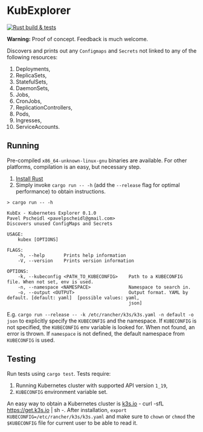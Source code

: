 # KubExplorer
[![Rust build & tests](https://github.com/Pscheidl/kubexplorer/actions/workflows/rust.yml/badge.svg)](https://github.com/Pscheidl/kubexplorer/actions/workflows/rust.yml)

**Warning:** Proof of concept. Feedback is much welcome.

Discovers and prints out any `Configmaps` and `Secrets` not linked to any of the following resources:
1. Deployments,
2. ReplicaSets,
3. StatefulSets,
4. DaemonSets,
5. Jobs,
6. CronJobs,
7. ReplicationControllers,
8. Pods,
9. Ingresses,
10. ServiceAccounts.

## Running
Pre-compiled `x86_64-unknown-linux-gnu` binaries are available. For other platforms, compilation is an easy, but necessary step.

1. [Install Rust](https://www.rust-lang.org/learn/get-started)
1. Simply invoke `cargo run -- -h` (add the `--release` flag for optimal performance) to obtain instructions.

`> cargo run -- -h`

```shell
KubEx - Kubernetes Explorer 0.1.0
Pavel Pscheidl <pavelpscheidl@gmail.com>
Discovers unused ConfigMaps and Secrets

USAGE:
    kubex [OPTIONS]

FLAGS:
    -h, --help       Prints help information
    -V, --version    Prints version information

OPTIONS:
    -k, --kubeconfig <PATH_TO_KUBECONFIG>    Path to a KUBECONFIG file. When not set, env is used.
    -n, --namespace <NAMESPACE>              Namespace to search in.
    -o, --output <OUTPUT>                    Output format. YAML by default. [default: yaml]  [possible values: yaml,
                                             json]
```

E.g. `cargo run --release -- -k /etc/rancher/k3s/k3s.yaml -n default -o json` to explicitly specify the `KUBECONFIG` and the namespace.
If `KUBECONFIG` is not specified, the `KUBECONFIG` env variable is looked for. When not found, an error is thrown.
If `namespace` is not defined, the default namespace from `KUBECONFIG` is used.

## Testing

Run tests using `cargo test`. Tests require:

1. Running Kubernetes cluster with supported API version `1_19`,
1. `KUBECONFIG` environment variable set.

An easy way to obtain a Kubernetes cluster is [k3s.io](https://k3s.io/) - curl -sfL https://get.k3s.io | sh -. After
installation, `export KUBECONFIG=/etc/rancher/k3s/k3s.yaml` and make sure to `chown` or `chmod` the `$KUBECONFIG` file
for current user to be able to read it.
